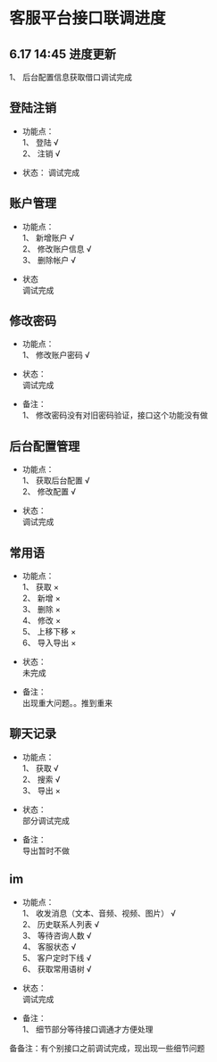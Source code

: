 # 客服平台接口联调进度

## 6.17 14:45 进度更新

1、 后台配置信息获取借口调试完成

## 登陆注销

* 功能点：  
    1、 登陆 √  
    2、 注销 √  

* 状态：
    调试完成  

## 账户管理

* 功能点：  
    1、 新增账户 √  
    2、 修改账户信息 √  
    3、 删除帐户 √  

* 状态  
    调试完成  


## 修改密码

* 功能点：  
    1、 修改账户密码 √  

* 状态：  
    调试完成  

* 备注：  
    1、 修改密码没有对旧密码验证，接口这个功能没有做  
 
## 后台配置管理

* 功能点：  
    1、 获取后台配置 √  
    2、 修改配置 √  

* 状态：  
    调试完成  

## 常用语

* 功能点：  
    1、 获取 ×  
    2、 新增 ×  
    3、 删除 ×  
    4、 修改 ×  
    5、 上移下移 ×  
    6、 导入导出 ×  

* 状态：  
    未完成    

* 备注：  
    出现重大问题。。推到重来

## 聊天记录

* 功能点：  
    1、 获取 √  
    2、 搜索 √  
    3、 导出 ×  

* 状态：  
    部分调试完成  

* 备注：  
    导出暂时不做    

## im

* 功能点：  
    1、 收发消息（文本、音频、视频、图片） √  
    2、 历史联系人列表 √  
    3、 等待咨询人数 √  
    4、 客服状态 √  
    5、 客户定时下线 √  
    6、 获取常用语树 √  

* 状态：  
    调试完成  

* 备注：  
    1、 细节部分等待接口调通才方便处理  

备备注：有个别接口之前调试完成，现出现一些细节问题  

